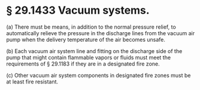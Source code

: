 # § 29.1433   Vacuum systems.

(a) There must be means, in addition to the normal pressure relief, to automatically relieve the pressure in the discharge lines from the vacuum air pump when the delivery temperature of the air becomes unsafe. 


(b) Each vacuum air system line and fitting on the discharge side of the pump that might contain flammable vapors or fluids must meet the requirements of § 29.1183 if they are in a designated fire zone. 


(c) Other vacuum air system components in designated fire zones must be at least fire resistant. 




